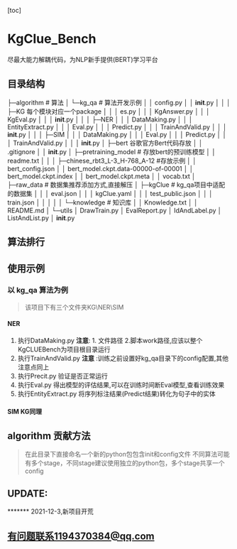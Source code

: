 [toc]
# KgClue_Bench

尽最大能力解耦代码，为NLP新手提供(BERT)学习平台

## 目录结构

├─algorithm # 算法
│  └─kg_qa # 算法开发示例
│      │  config.py
│      │  __init__.py
│      │
│      ├─KG 每个模块对应一个package
│      │  │  es.py
│      │  │  KgAnswer.py
│      │  │  KgEval.py
│      │  │  __init__.py
│      │
│      ├─NER 
│      │  │  DataMaking.py
│      │  │  EntityExtract.py
│      │  │  Eval.py
│      │  │  Predict.py
│      │  │  TrainAndValid.py
│      │  │  __init__.py
│      │
│      ├─SIM
│      │  │  DataMaking.py
│      │  │  Eval.py
│      │  │  Predict.py
│      │  │  TrainAndValid.py
│      │  │  __init__.py
│
├─bert 谷歌官方Bert代码存放
│  │  .gitignore
│  │  __init__.py
│
├─pretraining_model # 存放bert的预训练模型
│  │  readme.txt
│  │
│  ├─chinese_rbt3_L-3_H-768_A-12 #存放示例
│  │      bert_config.json
│  │      bert_model.ckpt.data-00000-of-00001
│  │      bert_model.ckpt.index
│  │      bert_model.ckpt.meta
│  │      vocab.txt
│
├─raw_data # 数据集推荐添加方式,直接解压
│  ├─kgClue # kg_qa项目中适配的数据集
│  │  │  eval.json
│  │  │  kgClue.yaml
│  │  │  test_public.json
│  │  │  train.json
│  │  │
│  │  └─knowledge # 知识库
│  │          Knowledge.txt
│  │          README.md
│
└─utils
    │  DrawTrain.py
    │  EvalReport.py
    │  IdAndLabel.py
    │  ListAndList.py
    │  __init__.py

## 算法排行


## 使用示例

### 以 **kg_qa** 算法为例
> 该项目下有三个文件夹KG\NER\SIM

#### NER

1. 执行DataMaking.py **注意**: 1. 文件路径 2.脚本work路径,应该以整个KgCLUEBench为项目根目录运行
2. 执行TrainAndValid.py **注意** :训练之前设置好kg_qa目录下的config配置,其他注意点同上
3. 执行Precit.py 验证是否正常运行
4. 执行Eval.py 得出模型的评估结果,可以在训练时间断Eval模型,查看训练效果
5. 执行EntityExtract.py 将序列标注结果(Predict结果)转化为句子中的实体

#### SIM KG同理

## algorithm 贡献方法

> 在此目录下直接命名一个新的python包包含init和config文件
> 不同算法可能有多个stage，不同stage建议使用独立的python包，多个stage共享一个config

## UPDATE:
  ******* 2021-12-3,新项目开荒
## 有问题联系1194370384@qq.com

